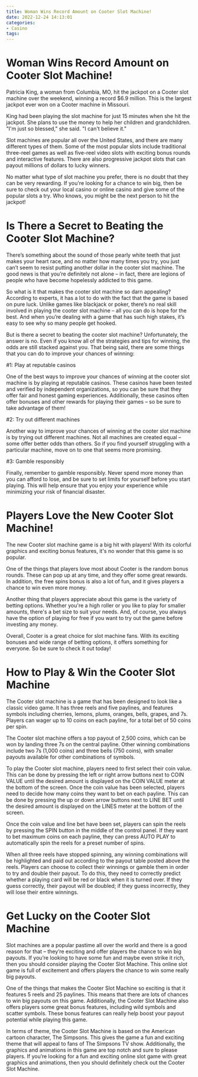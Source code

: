```yaml
---
title: Woman Wins Record Amount on Cooter Slot Machine!
date: 2022-12-24 14:13:01
categories:
- Casino
tags:
---
```



#  Woman Wins Record Amount on Cooter Slot Machine!

Patricia King, a woman from Columbia, MO, hit the jackpot on a Cooter slot machine over the weekend, winning a record $6.9 million. This is the largest jackpot ever won on a Cooter machine in Missouri.

King had been playing the slot machine for just 15 minutes when she hit the jackpot. She plans to use the money to help her children and grandchildren. "I'm just so blessed," she said. "I can't believe it."

Slot machines are popular all over the United States, and there are many different types of them. Some of the most popular slots include traditional three-reel games as well as five-reel video slots with exciting bonus rounds and interactive features. There are also progressive jackpot slots that can payout millions of dollars to lucky winners.

No matter what type of slot machine you prefer, there is no doubt that they can be very rewarding. If you're looking for a chance to win big, then be sure to check out your local casino or online casino and give some of the popular slots a try. Who knows, you might be the next person to hit the jackpot!

#  Is There a Secret to Beating the Cooter Slot Machine?

There’s something about the sound of those pearly white teeth that just makes your heart race, and no matter how many times you try, you just can’t seem to resist putting another dollar in the cooter slot machine. The good news is that you’re definitely not alone – in fact, there are legions of people who have become hopelessly addicted to this game.

So what is it that makes the cooter slot machine so darn appealing? According to experts, it has a lot to do with the fact that the game is based on pure luck. Unlike games like blackjack or poker, there’s no real skill involved in playing the cooter slot machine – all you can do is hope for the best. And when you’re dealing with a game that has such high stakes, it’s easy to see why so many people get hooked.

But is there a secret to beating the cooter slot machine? Unfortunately, the answer is no. Even if you know all of the strategies and tips for winning, the odds are still stacked against you. That being said, there are some things that you can do to improve your chances of winning:



#1: Play at reputable casinos

One of the best ways to improve your chances of winning at the cooter slot machine is by playing at reputable casinos. These casinos have been tested and verified by independent organizations, so you can be sure that they offer fair and honest gaming experiences. Additionally, these casinos often offer bonuses and other rewards for playing their games – so be sure to take advantage of them!

#2: Try out different machines

Another way to improve your chances of winning at the cooter slot machine is by trying out different machines. Not all machines are created equal – some offer better odds than others. So if you find yourself struggling with a particular machine, move on to one that seems more promising.

#3: Gamble responsibly

Finally, remember to gamble responsibly. Never spend more money than you can afford to lose, and be sure to set limits for yourself before you start playing. This will help ensure that you enjoy your experience while minimizing your risk of financial disaster.

#  Players Love the New Cooter Slot Machine!

The new Cooter slot machine game is a big hit with players! With its colorful graphics and exciting bonus features, it's no wonder that this game is so popular.

One of the things that players love most about Cooter is the random bonus rounds. These can pop up at any time, and they offer some great rewards. In addition, the free spins bonus is also a lot of fun, and it gives players a chance to win even more money.

Another thing that players appreciate about this game is the variety of betting options. Whether you're a high roller or you like to play for smaller amounts, there's a bet size to suit your needs. And, of course, you always have the option of playing for free if you want to try out the game before investing any money.

Overall, Cooter is a great choice for slot machine fans. With its exciting bonuses and wide range of betting options, it offers something for everyone. So be sure to check it out today!

#  How to Play & Win the Cooter Slot Machine

The Cooter slot machine is a game that has been designed to look like a classic video game. It has three reels and five paylines, and features symbols including cherries, lemons, plums, oranges, bells, grapes, and 7s. Players can wager up to 10 coins on each payline, for a total bet of 50 coins per spin.

The Cooter slot machine offers a top payout of 2,500 coins, which can be won by landing three 7s on the central payline. Other winning combinations include two 7s (1,000 coins) and three bells (750 coins), with smaller payouts available for other combinations of symbols.

To play the Cooter slot machine, players need to first select their coin value. This can be done by pressing the left or right arrow buttons next to COIN VALUE until the desired amount is displayed on the COIN VALUE meter at the bottom of the screen. Once the coin value has been selected, players need to decide how many coins they want to bet on each payline. This can be done by pressing the up or down arrow buttons next to LINE BET until the desired amount is displayed on the LINES meter at the bottom of the screen.

Once the coin value and line bet have been set, players can spin the reels by pressing the SPIN button in the middle of the control panel. If they want to bet maximum coins on each payline, they can press AUTO PLAY to automatically spin the reels for a preset number of spins.

When all three reels have stopped spinning, any winning combinations will be highlighted and paid out according to the payout table posted above the reels. Players can choose to collect their winnings or gamble them in order to try and double their payout. To do this, they need to correctly predict whether a playing card will be red or black when it is turned over. If they guess correctly, their payout will be doubled; if they guess incorrectly, they will lose their entire winnings.

#  Get Lucky on the Cooter Slot Machine

Slot machines are a popular pastime all over the world and there is a good reason for that – they’re exciting and offer players the chance to win big payouts. If you’re looking to have some fun and maybe even strike it rich, then you should consider playing the Cooter Slot Machine. This online slot game is full of excitement and offers players the chance to win some really big payouts.

One of the things that makes the Cooter Slot Machine so exciting is that it features 5 reels and 25 paylines. This means that there are lots of chances to win big payouts on this game. Additionally, the Cooter Slot Machine also offers players some great bonus features, including wild symbols and scatter symbols. These bonus features can really help boost your payout potential while playing this game.

In terms of theme, the Cooter Slot Machine is based on the American cartoon character, The Simpsons. This gives the game a fun and exciting theme that will appeal to fans of The Simpsons TV show. Additionally, the graphics and animations in this game are top notch and sure to please players. If you’re looking for a fun and exciting online slot game with great graphics and animations, then you should definitely check out the Cooter Slot Machine.